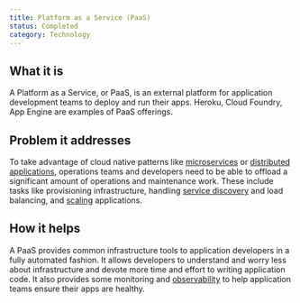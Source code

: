 ```yaml
---
title: Platform as a Service (PaaS)
status: Completed
category: Technology
---
```


## What it is
A Platform as a Service, or PaaS, is an external platform for application development teams to deploy and run their apps. Heroku, Cloud Foundry, App Engine are examples of PaaS offerings.

## Problem it addresses
To take advantage of cloud native patterns like [microservices](/microservices/) or [distributed applications](/distributed_apps/), operations teams and developers need to be able to offload a significant amount of operations and maintenance work. These include tasks like provisioning infrastructure, handling [service discovery](/service_discovery/) and load balancing, and [scaling](/scalability/) applications.

## How it helps
A PaaS provides common infrastructure tools to application developers in a fully automated fashion. It allows developers to understand and worry less about infrastructure and devote more time and effort to writing application code. It also provides some monitoring and [observability](/observability/) to help application teams ensure their apps are healthy.

